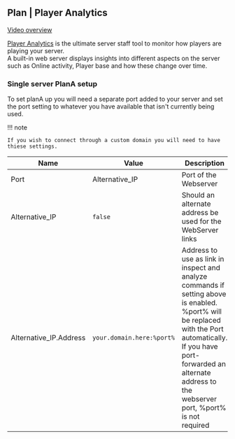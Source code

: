 ## Plan | Player Analytics

[Video overview](https://www.youtube.com/watch?v=DvYh0MiZRks&t)

[Player Analytics](https://github.com/plan-player-analytics/Plan) is the ultimate server staff tool to monitor how
players are playing your server.  
A built-in web server displays insights into different aspects on the server such as Online activity, Player base and
how these change over time.

### Single server PlanA setup

To set planA up you will need a separate port added to your server and set the port setting to whatever you have
available that isn't currently being used.

!!! note

    If you wish to connect through a custom domain you will need to have thiese settings.




| Name                   | Value                     | Description                                                                                                                                                                                                                            |
| ---------------------- | ------------------------- | -------------------------------------------------------------------------------------------------------------------------------------------------------------------------------------------------------------------------------------- |
| Port                   | Alternative_IP            | Port of the Webserver                                                                                                                                                                                                                  |
| Alternative_IP         | `false`                   | Should an alternate address be used for the WebServer links                                                                                                                                                                            |
| Alternative_IP.Address | `your.domain.here:%port%` | Address to use as link in inspect and analyze commands if setting above is enabled. %port% will be replaced with the Port automatically. If you have port-forwarded an alternate address to the webserver port, %port% is not required |




